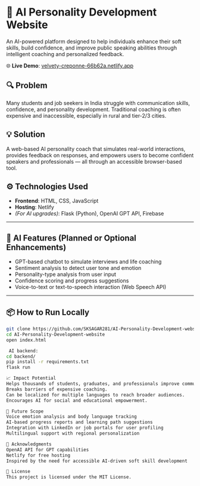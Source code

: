 # 🧠 AI Personality Development Website

An AI-powered platform designed to help individuals enhance their soft skills, build confidence, and improve public speaking abilities through intelligent coaching and personalized feedback.

🌐 **Live Demo**: [velvety-creponne-66b62a.netlify.app](https://velvety-creponne-66b62a.netlify.app)

## 🔍 Problem
Many students and job seekers in India struggle with communication skills, confidence, and personality development. Traditional coaching is often expensive and inaccessible, especially in rural and tier-2/3 cities.

## 💡 Solution

A web-based AI personality coach that simulates real-world interactions, provides feedback on responses, and empowers users to become confident speakers and professionals — all through an accessible browser-based tool.

## ⚙ Technologies Used

- **Frontend**: HTML, CSS, JavaScript  
- **Hosting**: Netlify  
- *(For AI upgrades)*: Flask (Python), OpenAI GPT API, Firebase

---

## 🧠 AI Features (Planned or Optional Enhancements)

- GPT-based chatbot to simulate interviews and life coaching  
- Sentiment analysis to detect user tone and emotion  
- Personality-type analysis from user input  
- Confidence scoring and progress suggestions  
- Voice-to-text or text-to-speech interaction (Web Speech API)

---

## 📦 How to Run Locally

```bash
git clone https://github.com/SKSAGAR281/AI-Personality-Development-website.git
cd AI-Personality-Development-website
open index.html

 AI backend:
cd backend/
pip install -r requirements.txt
flask run

📈 Impact Potential
Helps thousands of students, graduates, and professionals improve communication skills.
Breaks barriers of expensive coaching.
Can be localized for multiple languages to reach broader audiences.
Encourages AI for social and educational empowerment.

🧩 Future Scope
Voice emotion analysis and body language tracking
AI-based progress reports and learning path suggestions
Integration with LinkedIn or job portals for user profiling
Multilingual support with regional personalization

🙌 Acknowledgments
OpenAI API for GPT capabilities
Netlify for free hosting
Inspired by the need for accessible AI-driven soft skill development

📜 License
This project is licensed under the MIT License.

